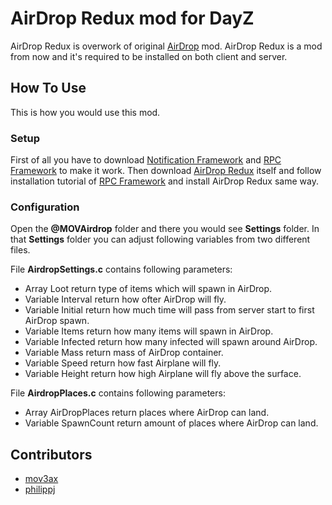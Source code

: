 # AirDrop Redux mod for DayZ

AirDrop Redux is overwork of original [AirDrop](https://github.com/mov3ax/airdrop) mod. AirDrop Redux is a mod from now and it's required to be installed on both client and server.

## How To Use

This is how you would use this mod. 

### Setup

First of all you have to download [Notification Framework](https://github.com/mov3ax/DayZ-NotificationFramework/releases) and [RPC Framework](https://github.com/Jacob-Mango/DayZ-RPCFramework/releases) to make it work. Then download [AirDrop Redux](https://github.com/mov3ax/DayZ-AirdropRedux/releases) itself and follow installation tutorial of [RPC Framework](https://github.com/Jacob-Mango/DayZ-RPCFramework) and install AirDrop Redux same way.

### Configuration

Open the **@MOVAirdrop** folder and there you would see **Settings** folder. In that **Settings** folder you can adjust following variables from two different files.

File **AirdropSettings.c** contains following parameters:

* Array Loot return type of items which will spawn in AirDrop.
* Variable Interval return how ofter AirDrop will fly.
* Variable Initial return how much time will pass from server start to first AirDrop spawn.
* Variable Items return how many items will spawn in AirDrop.
* Variable Infected return how many infected will spawn around AirDrop.
* Variable Mass return mass of AirDrop container.
* Variable Speed return how fast Airplane will fly.
* Variable Height return how high Airplane will fly above the surface.

File **AirdropPlaces.c** contains following parameters:

* Array AirDropPlaces return places where AirDrop can land.
* Variable SpawnCount return amount of places where AirDrop can land.

## Contributors

* [mov3ax](https://github.com/mov3ax)
* [philippj](https://github.com/philippj)






